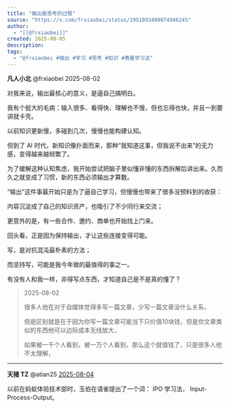 ```yaml
---
title: "输出是思考的过程"
source: "https://x.com/frxiaobei/status/1951893409074946245"
author:
  - "[[@frxiaobei]]"
created: 2025-08-05
description:
tags:
  - "@frxiaobei #输出 #学习 #思考 #知识 #费曼学习法"
---
```

**凡人小北** @frxiaobei 2025-08-02

对我来说，输出最核心的意义，是逼自己搞明白。

我有个挺大的毛病：输入很多、看得快、理解也不慢，但也忘得也快，并且一到要讲就卡壳。

以前知识更新慢，多碰到几次，慢慢也能构建认知。

但到了 AI 时代，新知识像扑面而来，那种“我知道这事，但我说不出来”的无力感，变得越来越频繁了。

为了缓解这种认知焦虑，我开始尝试把脑子里似懂非懂的东西拆解后讲出来。久而久之就变成了习惯，新的东西必须输出才算数。

“输出”这件事最开始只是为了逼自己学习，但慢慢也带来了很多没预料到的收获：

内容沉淀成了自己的知识资产，也吸引了不少同行来交流；

更意外的是，有一些合作、邀约、商单也开始找上门来。

回头看，正是因为保持输出，才让这些连接变得可能。

写，是对抗混沌最朴素的方法；

而坚持写，可能是我今年做的最值得的事之一。

有没有人和我一样，非得写点东西，才知道自己是不是真的懂了？

> 2025-08-02
> 
> 很多人他在对于自媒体觉得多写一篇文章，少写一篇文章没什么关系，
> 
> 但是区别就是在于因为你写一篇文章可能当下只价值10块钱，但是你文章类似的东西他可以边际成本无线放大，
> 
> 如果被一千个人看到，被一万个人看到，那么这个就值钱了，只是很多人他不太理解，

---

**天猪 TZ** @atian25 [2025-08-04](https://x.com/atian25/status/1952171682728440025)

以前在蚂蚁体验技术部时，玉伯在语雀提出了一个词： IPO 学习法， Input-Process-Output。

